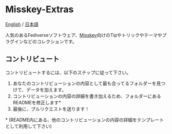 # Misskey-Extras
[English](https://github.com/JakeMBauer/Misskey-Extras) / [日本語](https://github.com/JakeMBauer/Misskey-Extras/blob/master/README-JA.md)

人気のあるFediverseソフトウェア、[Misskey](https://github.com/misskey-dev/misskey)向けのTipやトリックやテーマやプラグインなどのコレクションです。<br>


## コントリビュート

コントリビュートするには、以下のステップに従って下さい。

1. あなたのコントリビューションの内容として最も合ってるフォルダーを見つけて、データを加えます。<br>
2. コントリビューションの内容の詳細を書き加えるため、フォルダーにあるREADMEを修正します*<br>
3. 最後に、プルリクエストを送ります！

\* (README内にある、他のコントリビューションの内容の詳細をテンプレートとして利用して下さい)
